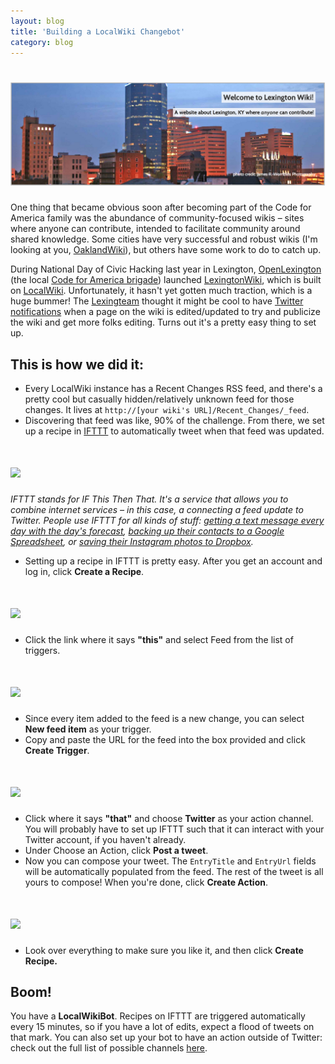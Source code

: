 ```yaml
---
layout: blog
title: 'Building a LocalWiki Changebot'
category: blog
---
```


<h1><img src="/images/lexwiki.png" class="inline"></h1>

One thing that became obvious soon after becoming part of the Code for America family was the abundance of community-focused wikis – sites where anyone can contribute, intended to facilitate community around shared knowledge. Some cities have very successful and robust wikis (I'm looking at you, [OaklandWiki](http://oaklandwiki.org)), but others have some work to do to catch up.

During National Day of Civic Hacking last year in Lexington, [OpenLexington](http://openlexington.org) (the local [Code for America brigade](http://brigade.codeforamerica.org)) launched [LexingtonWiki](http://lexington-wiki.org), which is built on [LocalWiki](http://localwiki.org). Unfortunately, it hasn't yet gotten much traction, which is a huge bummer! The [Lexingteam](http://teambiglex.tumblr.com) thought it might be cool to have [Twitter notifications](http://twitter.com/openlexington) when a page on the wiki is edited/updated to try and publicize the wiki and get more folks editing. Turns out it's a pretty easy thing to set up.

## This is how we did it:

- Every LocalWiki instance has a Recent Changes RSS feed, and there's a pretty cool but casually hidden/relatively unknown feed for those changes. It lives at `http://[your wiki's URL]/Recent_Changes/_feed`.
- Discovering that feed was like, 90% of the challenge. From there, we set up a recipe in [IFTTT](http://ifttt.com) to automatically tweet when that feed was updated.

<h1><img src="/images/wikibot_ifttt.png" class="inline"></h1>

*IFTTT stands for IF This Then That. It's a service that allows you to combine internet services – in this case, a connecting a feed update to Twitter. People use IFTTT for all kinds of stuff: [getting a text message every day with the day's forecast](https://ifttt.com/recipes/83847-text-me-today-s-forecast-each-morning), [backing up their contacts to a Google Spreadsheet](https://ifttt.com/recipes/102384-backup-my-contacts-to-a-google-spreadsheet), or [saving their Instagram photos to Dropbox](https://ifttt.com/recipes/1552-instagram-dropbox).*

- Setting up a recipe in IFTTT is pretty easy. After you get an account and log in, click **Create a Recipe**.

<h1><img src="/images/create_recipe.png" class="inline"></h1>

- Click the link where it says **"this"** and select Feed from the list of triggers.

<h1><img src="/images/click_feed.png" class="inline"></h1>

- Since every item added to the feed is a new change, you can select **New feed item** as your trigger.
- Copy and paste the URL for the feed into the box provided and click **Create Trigger**.

<h1><img src="/images/create_trigger.png" class="inline"></h1>

- Click where it says **"that"** and choose **Twitter** as your action channel. You will probably have to set up IFTTT such that it can interact with your Twitter account, if you haven't already.
- Under Choose an Action, click **Post a tweet**.
- Now you can compose your tweet. The `EntryTitle` and `EntryUrl` fields will be automatically populated from the feed. The rest of the tweet is all yours to compose! When you're done, click **Create Action**.

<h1><img src="/images/create_action.png" class="inline"></h1>

- Look over everything to make sure you like it, and then click **Create Recipe.**

## Boom!

You have a **LocalWikiBot**. Recipes on IFTTT are triggered automatically every 15 minutes, so if you have a lot of edits, expect a flood of tweets on that mark. You can also set up your bot to have an action outside of Twitter: check out the full list of possible channels [here](https://ifttt.com/channels).
